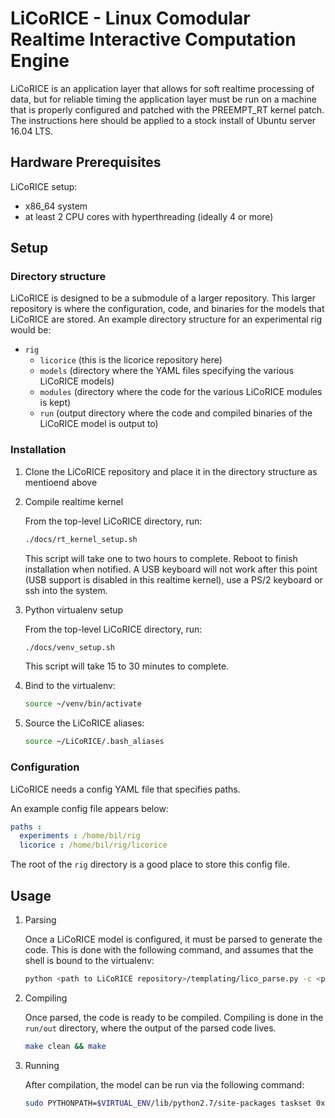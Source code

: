 # LiCoRICE - Linux Comodular Realtime Interactive Computation Engine

LiCoRICE is an application layer that allows for soft realtime processing of data, but for reliable timing the application layer must be run on a machine that is properly configured and patched with the PREEMPT\_RT kernel patch.
The instructions here should be applied to a stock install of Ubuntu server 16.04 LTS.

## Hardware Prerequisites

LiCoRICE setup:
* x86\_64 system
* at least 2 CPU cores with hyperthreading (ideally 4 or more)

## Setup

### Directory structure

LiCoRICE is designed to be a submodule of a larger repository.
This larger repository is where the configuration, code, and binaries for the models that LiCoRICE are stored.
An example directory structure for an experimental rig would be:

* `rig`
  * `licorice` (this is the licorice repository here)
  * `models` (directory where the YAML files specifying the various LiCoRICE models)
  * `modules` (directory where the code for the various LiCoRICE modules is kept)
  * `run` (output directory where the code and compiled binaries of the LiCoRICE model is output to)

### Installation 

1. Clone the LiCoRICE repository and place it in the directory structure as mentioend above

2. Compile realtime kernel

    From the top-level LiCoRICE directory, run:

    ```bash
    ./docs/rt_kernel_setup.sh
    ```

    This script will take one to two hours to complete.
    Reboot to finish installation when notified.
    A USB keyboard will not work after this point (USB support is disabled in this realtime kernel), use a PS/2 keyboard or ssh into the system.

3. Python virtualenv setup

    From the top-level LiCoRICE directory, run:


    ```bash
    ./docs/venv_setup.sh
    ```

    This script will take 15 to 30 minutes to complete.

4. Bind to the virtualenv:

    ```bash
    source ~/venv/bin/activate
    ```

5. Source the LiCoRICE aliases:

    ```bash
    source ~/LiCoRICE/.bash_aliases
    ```

### Configuration

LiCoRICE needs a config YAML file that specifies paths.

An example config file appears below:
```yaml
paths :
  experiments : /home/bil/rig
  licorice : /home/bil/rig/licorice
```

The root of the `rig` directory is a good place to store this config file.

## Usage

1. Parsing

    Once a LiCoRICE model is configured, it must be parsed to generate the code.
    This is done with the following command, and assumes that the shell is bound to the virtualenv:

    ```bash
    python <path to LiCoRICE repository>/templating/lico_parse.py -c <path to LiCoRICE config file> -m <path to YAML model file to parse>
    ```

2. Compiling

    Once parsed, the code is ready to be compiled.
    Compiling is done in the `run/out` directory, where the output of the parsed code lives.

    ```bash
    make clean && make
    ```
3. Running

    After compilation, the model can be run via the following command:
    ```bash
    sudo PYTHONPATH=$VIRTUAL_ENV/lib/python2.7/site-packages taskset 0x1 nice -20 ./timer
    ```
